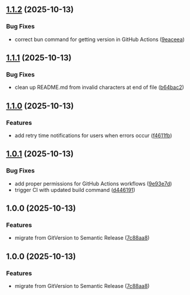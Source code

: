 ## [1.1.2](https://github.com/stdray/animemov-bot/compare/v1.1.1...v1.1.2) (2025-10-13)

### Bug Fixes

* correct bun command for getting version in GitHub Actions ([9eaceea](https://github.com/stdray/animemov-bot/commit/9eaceea95264ee46d33f1223b20728a632268dee))

## [1.1.1](https://github.com/stdray/animemov-bot/compare/v1.1.0...v1.1.1) (2025-10-13)

### Bug Fixes

* clean up README.md from invalid characters at end of file ([b64bac2](https://github.com/stdray/animemov-bot/commit/b64bac29c68aaec44c15520e74594b39cff165b0))

## [1.1.0](https://github.com/stdray/animemov-bot/compare/v1.0.1...v1.1.0) (2025-10-13)

### Features

* add retry time notifications for users when errors occur ([f4611fb](https://github.com/stdray/animemov-bot/commit/f4611fbaa2720d6a216507ef58e1bc22d8555e09))

## [1.0.1](https://github.com/stdray/animemov-bot/compare/v1.0.0...v1.0.1) (2025-10-13)

### Bug Fixes

* add proper permissions for GitHub Actions workflows ([9e93e7d](https://github.com/stdray/animemov-bot/commit/9e93e7dc67b800748427b52e3e1d88f49b0cec27))
* trigger CI with updated build command ([d446191](https://github.com/stdray/animemov-bot/commit/d44619141987afb6bc17940ecbe9aa7d5247124b))

## 1.0.0 (2025-10-13)

### Features

* migrate from GitVersion to Semantic Release ([7c88aa8](https://github.com/stdray/animemov-bot/commit/7c88aa86aaa2b5aec81e0ed7be0bc218658c13d5))

## 1.0.0 (2025-10-13)

### Features

* migrate from GitVersion to Semantic Release ([7c88aa8](https://github.com/stdray/animemov-bot/commit/7c88aa86aaa2b5aec81e0ed7be0bc218658c13d5))
